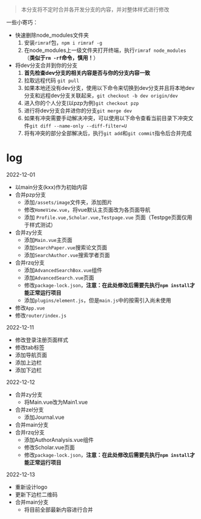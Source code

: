 >本分支将不定时合并各开发分支的内容，并对整体样式进行修改

一些小寄巧：
- 快速删除node_modules文件夹
   1. 安装`rimraf`包，`npm i rimraf -g`
   2. 在node_modules上一级文件夹打开终端，执行`rimraf node_modules`（**类似于`rm -rf`命令，慎用！**）
- 将dev分支合并到你的分支
    1. **首先检查dev分支的相关内容是否与你的分支内容一致**
    2. 拉取远程代码 `git pull`
    3. 如果本地还没有dev分支，使用以下命令来切换到dev分支并且将本地dev分支和远程dev分支关联起来，`git checkout -b dev origin/dev`
    4. 进入你的个人分支(以pzp为例)`git checkout pzp`
    5. 进行将dev分支合并进你的分支`git merge dev`
    6. 如果有冲突需要手动解决冲突，可以使用以下命令查看当前目录下冲突文件`git diff --name-only --diff-filter=U`
    7. 将有冲突的部分全部解决后，执行`git add`和`git commit`指令后合并完成

# log
2022-12-01
- 以main分支(kxx)作为初始内容
- 合并pzp分支
  - 添加`/assets/image`文件夹，添加图片
  - 修改`HomeView.vue`，将vue默认主页面改为各页面导航
  - 添加 `Profile.vue,Scholar.vue,Testpage.vue` 页面（Testpge页面仅用于样式测试）
- 合并zy分支
  - 添加`Main.vue`主页面
  - 添加`SearchPaper.vue`搜索论文页面
  - 添加`SearchAuthor.vue`搜索学者页面
- 合并rzq分支
  - 添加`AdvancedSearchBox.vue`组件
  - 添加`AdvancedSearch.vue`页面
  - 修改`package-lock.json`，**注意：在此处修改后需要先执行`npm install`才能正常运行项目**
  - 添加`plugins/element.js`，但是`main.js`中的按需引入尚未使用
- 修改`App.vue`
- 修改`router/index.js`

2022-12-11
- 修改登录注册页面样式
- 修改tab标签
- 添加导航页面
- 添加上边栏
- 添加下边栏

2022-12-12
- 合并zy分支
  - 将Main.vue改为Main1.vue
- 合并zel分支
  - 添加Journal.vue
- 合并main分支
- 合并rzq分支
  - 添加AuthorAnalysis.vue组件
  - 修改Scholar.vue页面
  - 修改`package-lock.json`，**注意：在此处修改后需要先执行`npm install`才能正常运行项目**

2022-12-13
- 重新设计logo
- 更新下边栏二维码
- 合并main分支
  - 将目前全部最新内容进行合并